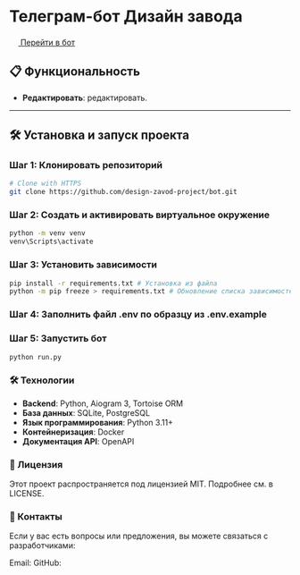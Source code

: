 # Телеграм-бот Дизайн завода


[<img src="https://telegram.org/img/t_logo.svg" width="16"/> Перейти в бот](https://t.me/DZavodBot)


## 📋 Функциональность

- **Редактировать**: редактировать.

---

## 🛠️ Установка и запуск проекта

### Шаг 1: Клонировать репозиторий
```bash
# Clone with HTTPS
git clone https://github.com/design-zavod-project/bot.git
```

### Шаг 2: Создать и активировать виртуальное окружение
```bash
python -m venv venv
venv\Scripts\activate
```

### Шаг 3: Установить зависимости
```bash
pip install -r requirements.txt # Установка из файла
python -m pip freeze > requirements.txt # Обновление списка зависимостей
```

### Шаг 4: Заполнить файл .env по образцу из .env.example

### Шаг 5: Запустить бот
```bash
python run.py
```

### 🛠️ Технологии

- **Backend**: Python, Aiogram 3, Tortoise ORM
- **База данных**:   SQLite, PostgreSQL
- **Язык программирования**: Python 3.11+  
- **Контейнеризация**: Docker
- **Документация API**: OpenAPI  


### 📄 Лицензия
Этот проект распространяется под лицензией MIT. Подробнее см. в LICENSE.

### 📧 Контакты
Если у вас есть вопросы или предложения, вы можете связаться с разработчиками:

Email: 
GitHub:
